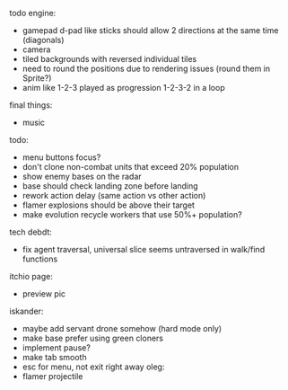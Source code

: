 todo engine:
- gamepad d-pad like sticks should allow 2 directions at the same time (diagonals)
- camera
- tiled backgrounds with reversed individual tiles
- need to round the positions due to rendering issues (round them in Sprite?)
- anim like 1-2-3 played as progression 1-2-3-2 in a loop

final things:
- music

todo:
- menu buttons focus?
- don't clone non-combat units that exceed 20% population
- show enemy bases on the radar
- base should check landing zone before landing
- rework action delay (same action vs other action)
- flamer explosions should be above their target
- make evolution recycle workers that use 50%+ population?

tech debdt:
- fix agent traversal, universal slice seems untraversed in walk/find functions

itchio page:
- preview pic

iskander:
- maybe add servant drone somehow (hard mode only)
- make base prefer using green cloners
- implement pause?
- make tab smooth
- esc for menu, not exit right away
oleg:
- flamer projectile

